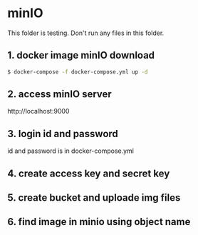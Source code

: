 # minIO

This folder is testing. Don't run any files in this folder.

## 1. docker image minIO download

```bash
$ docker-compose -f docker-compose.yml up -d
```

## 2. access minIO server

http://localhost:9000

## 3. login id and password

id and password is in docker-compose.yml

## 4. create access key and secret key

## 5. create bucket and uploade img files

## 6. find image in minio using object name
